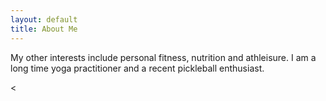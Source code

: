 ```yaml
---
layout: default
title: About Me
---
```


<div I am Vaishnavi. I am an Indian living in the USA. I am a data scientist at Bon Secours Mercy Health, where I build tools to deliver insights about the workforce. I have a rambunctious and loving golden retriever named Akira, who keeps me busy after work. I am a stationery nerd, I indulge in fountain pens and planners and washi tapes. 

My other interests include personal fitness, nutrition and athleisure. I am a long time yoga practitioner and a recent pickleball enthusiast.

<
